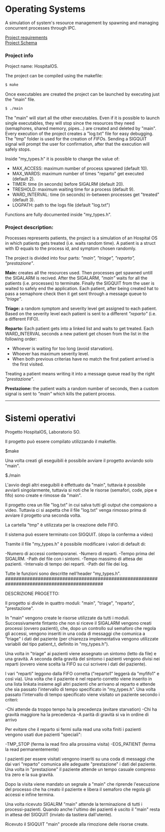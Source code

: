 # Operating Systems


A simulation of system's resource management by spawning and managing concurrent processes through IPC.

[Project requirements](https://github.com/CanobbioE/SO/blob/master/progetto_finale15-16.pdf "In Italian")  
[Project Schema](https://github.com/CanobbioE/SO/blob/master/schema_progetto.pdf "In Italian")

### Project info

Project name: HospitalOS.

The project can be compiled using the makefile:

```bash
$ make
```

Once executables are created the project can be launched by executing just the "main" file.

```bash
$ ./main
```
The "main" will start all the other executables.
Even if it is possible to launch single executables, they will stop since the resources they need (semaphores, shared memory, pipes...) are created and deleted by "main".
Every execution of the project creates a "log.txt" file for easy debugging.
The "tmp" folder is used for the creation of *FIFO*s.
Sending a SIGQUIT signal will prompt the user for confirmation, after that the execution will safely stops.

Inside "my_types.h" it is possible to change the value of:

- MAX_ACCESS: maximum number of process spwaned (default 10).
- MAX_WARDS: maximum number of times "reparto" get executed (default 2).
- TIMER: time (in seconds) before SIGALRM (default 20).
- TRESHOLD: maximum waiting time for a process (default 9).
- WARD_INTERVAL: time (in seconds) in-between processes get "treated" (default 3).
- LOGPATH: path to the logs file (default "log.txt")

Functions are fully documented inside "my_types.h".


### Project description:

Processes represents patients, the project is a simulation of an Hospital OS in  which patients gets treated (i.e. waits random time). A patient is a struct with ID equals to the process id, and symptom chosen randomly.

The project is divided into four parts: *"main", "triage", "reparto", "prestazione"*.

**Main:** creates all the resources used. Then processes get spawned untill the SIGALARM is recived. After the SIGALARM, *"main"* waits for all the patients (i.e. processes) to terminate. Finally the SIGQUIT from the user is waited to safely end the application. Each patient, after being created hat to pass a semaphore check then it get sent through a message queue to *"triage"*.

**Triage:** a random symptom and severity level get assigned to each patient. Based on the severity level each patient is sent to a different *"reparto"* (i.e. a different FIFO).

**Reparto:** Each patient gets into a linked list and waits to get treated. Each WARD_INTERVAL seconds a new patient get chosen from the list in the following order:

- Whoever is waiting for too long (avoid starvation).
- Whoever has maximum severity level.
- When both previous criterias have no match the first patient arrived is the first visited.

Treating a patient means writing it into a message queue read by the right *"prestazione"*.

**Prestazione:** the patient waits a random number of seconds, then a custom signal is sent to *"main"* which kills the patient process.

---

# Sistemi operativi
Progetto HospitalOS, Laboratorio SO.

Il progetto può essere compilato utilizzando il makefile.

$make

Una volta creati gli eseguibili è possibile avviare il progetto avviando solo "main".

$./main

L'avvio degli altri eseguibili è effettuato da "main", tuttavia è possibile avviarli singolarmente, tuttavia si noti che le risorse (semafori, code, pipe e fifo) sono create e rimosse da "main".

Il progetto crea un file "log.txt" in cui salva tutti gli output che compaiono a video. Tuttavia ci si aspetta che il file "log.txt" venga rimosso prima di avviare il progetto una seconda volta.

La cartella "tmp" è utilizzata per la creazione delle FIFO.

Il sistema può essere terminato con SIGQUIT. (dopo la conferma a video)

Tramite il file "my_types.h" è possibile modificare i valori di default di:

-Numero di accessi contemporanei. -Numero di reparti. -Tempo prima del SIGALRM. -Path del file con i sintomi. -Tempo massimo di attesa dei pazienti. -Intervalo di tempo dei reparti. -Path del file dei log.

Tutte le funzioni sono descritte nell'header "my_types.h". ############################################################################################

DESCRIZIONE PROGETTO:

Il progetto si divide in quattro moduli: "main", "triage", "reparto", "prestazione".

In "main" vengono create le risorse utilizzate da tutti i moduli. Successivamente fintanto che non si riceve il SIGALARM vengono creati processi (ovvero pazienti), che, dopo un controllo sul semaforo che regola gli accessi, vengono inseriti in una coda di messaggi che comunica a "triage" i dati del paziente (per chiarezza implementativa vengono utilizzate variabili del tipo patient_t, definito in "my_types.h").

Una volta in "triage" ai pazienti viene assegnato un sintomo (letto da file) e una gravità. A seconda della gravità del sintomo i pazienti vengono divisi nei reparti (ovvero viene scelta la FIFO su cui scrivere i dati del paziente).

I vari "reparti" leggono dalla FIFO corretta ("reparto1" leggerà da "myfifo1" e così via). Una volta che il paziente è nel reparto corretto viene inserito in una lista linkata insieme agli altri pazienti che arrivano al reparto e attende che sia passato l'intervallo di tempo specificato in "my_types.h". Una volta passato l'intervallo di tempo specificato viene visitato un paziente secondo i criteri:

-Chi attende da troppo tempo ha la precedenza (evitare starvation) -Chi ha gravità maggiore ha la precedenza -A parità di gravità si va in ordine di arrivo

Per evitare che il reparto si fermi sulla read una volta finiti i pazienti vengono usati due pazienti "speciali":

-TMP_STOP (ferma la read fino alla prossima visita) -EOS_PATIENT (ferma la read permanentemente)

I pazienti per essere visitati vengono inseriti su una coda di messaggi che dai vari "reparto" comunica alle adeguate "prestazione" i dati del paziente. Una volta in "prestazione" il paziente attende un tempo casuale compreso tra zero e la sua gravità.

Dopo la visita viene mandato un segnale a "main" che riprende l'esecuzione del processo che ha creato il paziente e libera il semaforo che regola gli accessi e infine termina.

Una volta ricevuto SIGALRM "main" attende la terminazione di tutti i processi-pazienti. Quando anche l'ultimo dei pazienti è uscito il "main" resta in attesa del SIGQUIT (inviato da tastiera dall'utente).

Ricevuto il SIGQUIT "main" procede alla rimozione delle risorse create.
